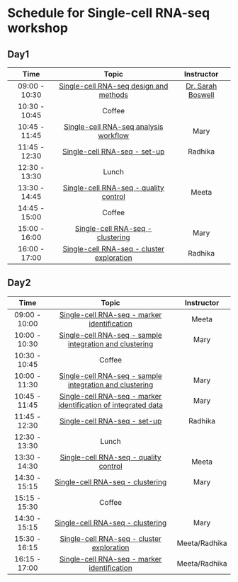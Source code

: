 # Schedule for Single-cell RNA-seq workshop

## Day1

| Time |  Topic  | Instructor |
|:-----------:|:----------:|:--------:|
| 09:00 - 10:30 | [Single-cell RNA-seq design and methods](slides/Single_Cell_Sept_2018_final.pdf) | [Dr. Sarah Boswell](https://scholar.harvard.edu/saboswell) |
| 10:30 - 10:45 | Coffee | |
| 10:45 - 11:45 | [Single-cell RNA-seq analysis workflow](https://hbctraining.github.io/scRNA-seq/lessons/SC_pre-QC.html) | Mary |
| 11:45 - 12:30 | [Single-cell RNA-seq - set-up]()  | Radhika |
| 12:30 - 13:30 | Lunch | |
| 13:30 - 14:45 | [Single-cell RNA-seq - quality control]()  | Meeta |
| 14:45 - 15:00 | Coffee | |
| 15:00 - 16:00 | [Single-cell RNA-seq - clustering]()  | Mary |
| 16:00 - 17:00 | [Single-cell RNA-seq - cluster exploration]()  | Radhika |


## Day2

| Time |  Topic  | Instructor |
|:-----------:|:----------:|:--------:|
| 09:00 - 10:00 | [Single-cell RNA-seq - marker identification]() | Meeta |
| 10:00 - 10:30 | [Single-cell RNA-seq - sample integration and clustering]() | Mary |
| 10:30 - 10:45 | Coffee | |
| 10:00 - 11:30 | [Single-cell RNA-seq - sample integration and clustering]() | Mary |
| 10:45 - 11:45 | [Single-cell RNA-seq - marker identification of integrated data]() | Mary |
| 11:45 - 12:30 | [Single-cell RNA-seq - set-up]()  | Radhika |
| 12:30 - 13:30 | Lunch | |
| 13:30 - 14:30 | [Single-cell RNA-seq - quality control]()  | Meeta |
| 14:30 - 15:15 | [Single-cell RNA-seq - clustering]()  | Mary |
| 15:15 - 15:30 | Coffee | |
| 14:30 - 15:15 | [Single-cell RNA-seq - clustering]()  | Mary |
| 15:30 - 16:15 | [Single-cell RNA-seq - cluster exploration]()  | Meeta/Radhika |
| 16:15 - 17:00 | [Single-cell RNA-seq - marker identification]() | Meeta/Radhika |
